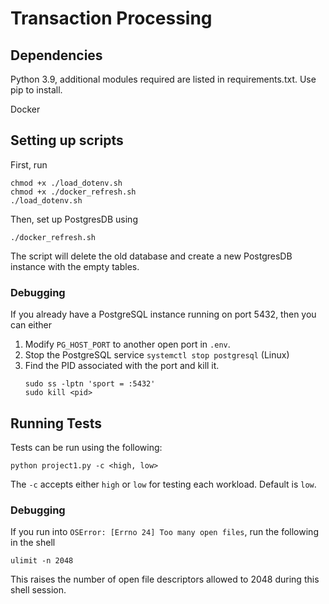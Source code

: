 # Transaction Processing

## Dependencies

Python 3.9, additional modules required are listed in requirements.txt. Use pip to install.

Docker

## Setting up scripts

First, run

```{.bash}
chmod +x ./load_dotenv.sh
chmod +x ./docker_refresh.sh
./load_dotenv.sh
```

Then, set up PostgresDB using

```{.bash}
./docker_refresh.sh
```

The script will delete the old database and create a new PostgresDB instance with the empty tables.

### Debugging

If you already have a PostgreSQL instance running on port 5432, then you can either 

1. Modify `PG_HOST_PORT` to another open port in `.env`. 
2. Stop the PostgreSQL service `systemctl stop postgresql` (Linux)
3. Find the PID associated with the port and kill it.
    ```
    sudo ss -lptn 'sport = :5432'
    sudo kill <pid>
    ```

## Running Tests

Tests can be run using the following:

```{.python}
python project1.py -c <high, low>
```

The `-c` accepts either `high` or `low` for testing each workload. Default is `low`.

### Debugging

If you run into `OSError: [Errno 24] Too many open files`, run the following in the shell

```
ulimit -n 2048
```

This raises the number of open file descriptors allowed to 2048 during this shell session. 
